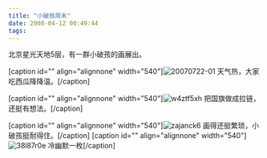 ```yaml
---
title: "小破孩周末"
date: 2008-04-12 00:49:44
tags:
---
```


北京星光天地5层，有一群小破孩的画展出。

\[caption id="" align="alignnone" width="540"\]![20070722-01](../../../images/2008/04/20070722-01.jpg) 天气热，大家吃西瓜降降温。\[/caption\]

\[caption id="" align="alignnone" width="540"\]![w4ztf5xh](../../../images/2008/04/w4ztf5xh.jpg) 把国旗做成拉链，还挺有想法。\[/caption\]

\[caption id="" align="alignnone" width="540"\]![zajanck6](../../../images/2008/04/zajanck6.jpg) 画得还挺繁琐，小破孩挺耐得住。\[/caption\] \[caption id="" align="alignnone" width="540"\]![38l87r0e](../../../images/2008/04/38l87r0e.jpg) 冷幽默一枚\[/caption\]